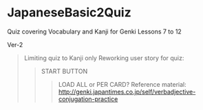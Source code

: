 # JapaneseBasic2Quiz
Quiz covering Vocabulary and Kanji for Genki Lessons 7 to 12

Ver-2
> Limiting quiz to Kanji only
> Reworking user story for quiz:
  >> START BUTTON
  >>> LOAD ALL or PER CARD?
> Reference material: http://genki.japantimes.co.jp/self/verbadjective-conjugation-practice

